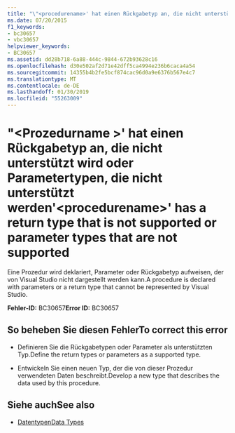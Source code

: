 ```yaml
---
title: "\"<procedurename>' hat einen Rückgabetyp an, die nicht unterstützt wird oder Parametertypen, die nicht unterstützt werden"
ms.date: 07/20/2015
f1_keywords:
- bc30657
- vbc30657
helpviewer_keywords:
- BC30657
ms.assetid: dd28b718-6a88-444c-9844-672b93628c16
ms.openlocfilehash: d30e502af2d71e42dff5ca4994e236b6caca4a54
ms.sourcegitcommit: 14355b4b2fe5bcf874cac96d0a9e6376b567e4c7
ms.translationtype: MT
ms.contentlocale: de-DE
ms.lasthandoff: 01/30/2019
ms.locfileid: "55263009"
---
```

# <a name="procedurename-has-a-return-type-that-is-not-supported-or-parameter-types-that-are-not-supported"></a><span data-ttu-id="94b35-102">"\<Prozedurname >' hat einen Rückgabetyp an, die nicht unterstützt wird oder Parametertypen, die nicht unterstützt werden</span><span class="sxs-lookup"><span data-stu-id="94b35-102">'\<procedurename>' has a return type that is not supported or parameter types that are not supported</span></span>
<span data-ttu-id="94b35-103">Eine Prozedur wird deklariert, Parameter oder Rückgabetyp aufweisen, der von Visual Studio nicht dargestellt werden kann.</span><span class="sxs-lookup"><span data-stu-id="94b35-103">A procedure is declared with parameters or a return type that cannot be represented by Visual Studio.</span></span>  
  
 <span data-ttu-id="94b35-104">**Fehler-ID:** BC30657</span><span class="sxs-lookup"><span data-stu-id="94b35-104">**Error ID:** BC30657</span></span>  
  
## <a name="to-correct-this-error"></a><span data-ttu-id="94b35-105">So beheben Sie diesen Fehler</span><span class="sxs-lookup"><span data-stu-id="94b35-105">To correct this error</span></span>  
  
-   <span data-ttu-id="94b35-106">Definieren Sie die Rückgabetypen oder Parameter als unterstützten Typ.</span><span class="sxs-lookup"><span data-stu-id="94b35-106">Define the return types or parameters as a supported type.</span></span>  
  
-   <span data-ttu-id="94b35-107">Entwickeln Sie einen neuen Typ, der die von dieser Prozedur verwendeten Daten beschreibt.</span><span class="sxs-lookup"><span data-stu-id="94b35-107">Develop a new type that describes the data used by this procedure.</span></span>  
  
## <a name="see-also"></a><span data-ttu-id="94b35-108">Siehe auch</span><span class="sxs-lookup"><span data-stu-id="94b35-108">See also</span></span>
- [<span data-ttu-id="94b35-109">Datentypen</span><span class="sxs-lookup"><span data-stu-id="94b35-109">Data Types</span></span>](../../visual-basic/language-reference/data-types/index.md)
